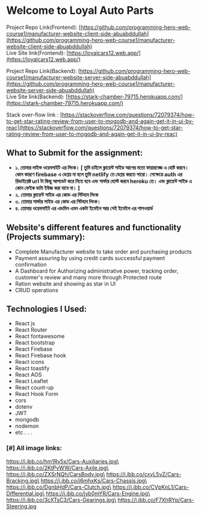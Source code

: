 # Welcome to **Loyal Auto Parts**

Project Repo Link(Frontend): [https://github.com/programming-hero-web-course1/manufacturer-website-client-side-abuabddullah](https://github.com/programming-hero-web-course1/manufacturer-website-client-side-abuabddullah) \
Live Site link(Frontend): [https://loyalcars12.web.app/](https://loyalcars12.web.app/) 

Project Repo Link(Backend): [https://github.com/programming-hero-web-course1/manufacturer-website-server-side-abuabddullah](https://github.com/programming-hero-web-course1/manufacturer-website-server-side-abuabddullah) \
Live Site link(Backend): [https://stark-chamber-79715.herokuapp.com/](https://stark-chamber-79715.herokuapp.com/) 

Stack over-flow link : [https://stackoverflow.com/questions/72079374/how-to-get-star-rating-review-from-user-to-mogodb-and-again-get-it-in-ui-by-reac](https://stackoverflow.com/questions/72079374/how-to-get-star-rating-review-from-user-to-mogodb-and-again-get-it-in-ui-by-reac)  



## What to Submit for the assignment:
* **১. তোমার লাইভ ওয়েবসাইট এর লিংক। [ তুমি চাইলে ক্লায়েন্ট সাইড আগের মতো ফায়ারবেজ এ হোষ্ট করবে। কোন কারণে firebase এ ডেপ্লয় না হলে তুমি netlify তে ডেপ্লয় করতে পারো। সেক্ষেত্রে auth এর রিডাইরেক্ট url টা কিন্তু আপডেট করে নিতে হবে এবং সার্ভার হোস্ট করবে heroku তে। এবং ক্লায়েন্ট সাইড এ কোন ফেইক ডাটা ইউজ করা যাবে না। ]**
* **২. তোমার ক্লায়েন্ট সাইড এর কোড এর গিটহাব লিংক**
* **৩. তোমার সার্ভার সাইড এর কোড এর গিটহাব লিংক।**
* **৪. তোমার ওয়েবসাইট এর এডমিন এমন একটা ইমেইল আর সেই ইমেইল এর পাসওয়ার্ড**


## Website's different features and functionality (Projects summary):
* Complete Manufacturer website to take order and
purchasing products
* Payment assuring by using credit cards successful payment confirmation
* A Dashboard for Authorizing administrative power,
tracking order, customer's review and many more through
Protected route
* Ration website and showing as star in UI
* CRUD operations



## Technologies I Used:
* React js
* React Router
* React fontawesome
* React bootstrap
* React Firebase
* React Firebase hook
* React icons
* React toastify
* React AOS
* React Leaflet
* React count-up
* React Hook Form
* cors
* dotenv
* JWT
* mongodb
* nodemon
* etc . . . 





### [#] All image links:
https://i.ibb.co/hm1Rv5x/Cars-Auxiliaries.jpg\
https://i.ibb.co/2KtPvWW/Cars-Axile.jpg\
https://i.ibb.co/ZXSrNQh/CarsBody.jpg\
https://i.ibb.co/cxyL5vZ/Cars-Bracking.jpg\
https://i.ibb.co/j6mhxKs/Cars-Chassis.jpg\
https://i.ibb.co/DgnbHdP/Cars-Clutch.jpg\
https://i.ibb.co/CVpKnL1/Cars-Differential.jpg\
https://i.ibb.co/jyb0mYR/Cars-Engine.jpg\
https://i.ibb.co/3cXTsC3/Cars-Gearings.jpg\
https://i.ibb.co/F7XhRYp/Cars-Steering.jpg